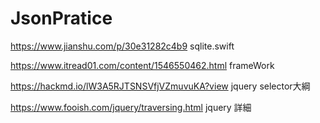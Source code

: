 # JsonPratice

https://www.jianshu.com/p/30e31282c4b9    sqlite.swift

https://www.itread01.com/content/1546550462.html    frameWork

https://hackmd.io/lW3A5RJTSNSVfjVZmuvuKA?view     jquery selector大綱

https://www.fooish.com/jquery/traversing.html    jquery 詳細
